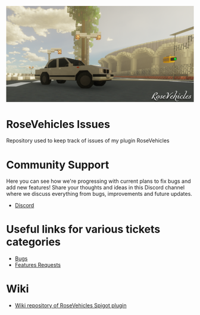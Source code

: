 ![alt text](https://github.com/EmSockz/Issues-RoseVehicles/blob/main/image.png?raw=true)

# RoseVehicles Issues
Repository used to keep track of issues of my plugin RoseVehicles


# Community Support
Here you can see how we're progressing with current plans to fix bugs and add new features! 
Share your thoughts and ideas in this Discord channel where we discuss everything from bugs, improvements and future updates.
- [Discord](https://discord.gg/)


# Useful links for various tickets categories
- [Bugs](https://github.com/EmSockz/Issues-RoseVehicles/issues?q=is%3Aissue+is%3Aopen+label%3A"bug")
- [Features Requests](https://github.com/EmSockz/Issues-RoseVehicles/issues?q=is%3Aissue+is%3Aopen+label%3A"enhancement")

# Wiki
- [Wiki repository of RoseVehicles Spigot plugin](https://emsockz.gitbook.io/rosevehicles/)
